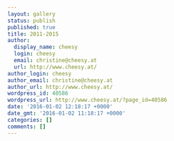 ```yaml
---
layout: gallery
status: publish
published: true
title: 2011-2015
author:
  display_name: cheesy
  login: cheesy
  email: christine@cheesy.at
  url: http://www.cheesy.at/
author_login: cheesy
author_email: christine@cheesy.at
author_url: http://www.cheesy.at/
wordpress_id: 40586
wordpress_url: http://www.cheesy.at/?page_id=40586
date: '2016-01-02 12:18:17 +0000'
date_gmt: '2016-01-02 11:18:17 +0000'
categories: []
comments: []
---
```

